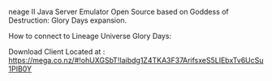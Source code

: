 neage II Java Server Emulator Open Source based on Goddess of Destruction: Glory Days expansion.

How to connect to Lineage Universe Glory Days:

Download Client Located at : https://mega.co.nz/#!ohUXGSbT!Iaibdg1Z4TKA3F37ArifsxeS5LIEbxTv6UcSu1PIB0Y